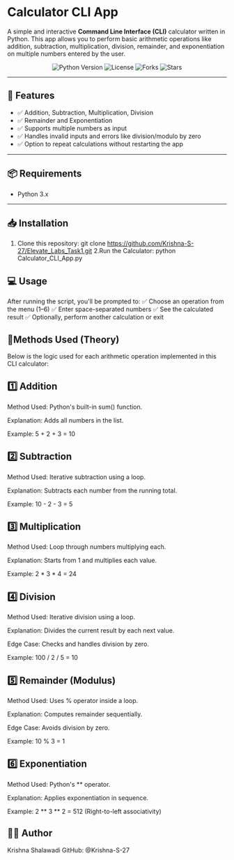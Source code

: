 # Calculator CLI App

A simple and interactive **Command Line Interface (CLI)** calculator written in Python. This app allows you to perform basic arithmetic operations like addition, subtraction, multiplication, division, remainder, and exponentiation on multiple numbers entered by the user.
<p align="center">
  <img src="https://img.shields.io/badge/python-3.6%2B-blue?logo=python&logoColor=white" alt="Python Version" />
  <img src="https://img.shields.io/badge/license-MIT-green.svg" alt="License" />
  <img src="https://img.shields.io/github/forks/Krishna-S-27/calculator?style=social" alt="Forks" />
  <img src="https://img.shields.io/github/stars/Krishna-S-27/calculator?style=social" alt="Stars" />
</p>

---

## 🚀 Features

- ✅ Addition, Subtraction, Multiplication, Division
- ✅ Remainder and Exponentiation
- ✅ Supports multiple numbers as input
- ✅ Handles invalid inputs and errors like division/modulo by zero
- ✅ Option to repeat calculations without restarting the app

---

## 📦 Requirements

- Python 3.x

---

## 📥 Installation

1. Clone this repository:
   git clone https://github.com/Krishna-S-27/Elevate_Labs_Task1.git
2.Run the Calculator:
  python Calculator_CLI_App.py

## 💻 Usage

After running the script, you'll be prompted to:
✅ Choose an operation from the menu (1–6)
✅ Enter space-separated numbers
✅ See the calculated result
✅ Optionally, perform another calculation or exit

## 📘Methods Used (Theory)
Below is the logic used for each arithmetic operation implemented in this CLI calculator:

## 1️⃣ Addition
Method Used: Python's built-in sum() function.

Explanation: Adds all numbers in the list.

Example: 5 + 2 + 3 = 10

## 2️⃣ Subtraction
Method Used: Iterative subtraction using a loop.

Explanation: Subtracts each number from the running total.

Example: 10 - 2 - 3 = 5

## 3️⃣ Multiplication
Method Used: Loop through numbers multiplying each.

Explanation: Starts from 1 and multiplies each value.

Example: 2 * 3 * 4 = 24

## 4️⃣ Division
Method Used: Iterative division using a loop.

Explanation: Divides the current result by each next value.

Edge Case: Checks and handles division by zero.

Example: 100 / 2 / 5 = 10

## 5️⃣ Remainder (Modulus)
Method Used: Uses % operator inside a loop.

Explanation: Computes remainder sequentially.

Edge Case: Avoids division by zero.

Example: 10 % 3 = 1

## 6️⃣ Exponentiation
Method Used: Python's ** operator.

Explanation: Applies exponentiation in sequence.

Example: 2 ** 3 ** 2 = 512 (Right-to-left associativity)

## 👨‍💻 Author
Krishna Shalawadi
GitHub: @Krishna-S-27
